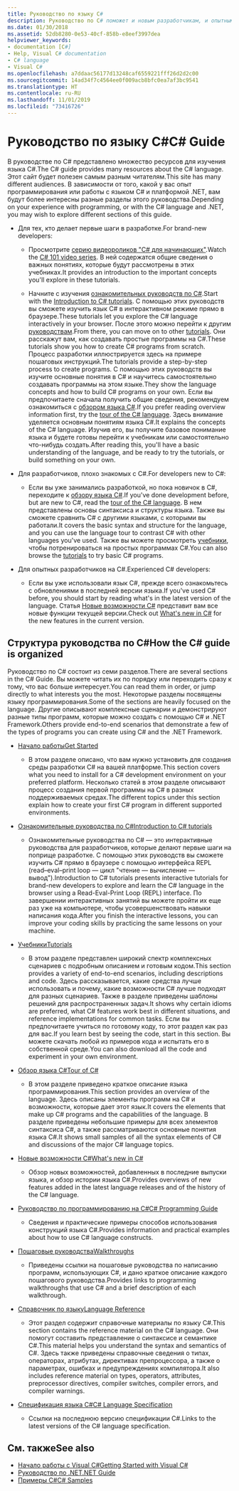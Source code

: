 ```yaml
---
title: Руководство по языку C#
description: Руководство по C# поможет и новым разработчикам, и опытным специалистам получить обширные знания о языке C#.
ms.date: 01/30/2018
ms.assetid: 52db8280-0e53-40cf-858b-e8eef3997dea
helpviewer_keywords:
- documentation [C#]
- Help, Visual C# documentation
- C# language
- Visual C#
ms.openlocfilehash: a7ddaac56177d13248caf6559221fff26d2d2c00
ms.sourcegitcommit: 14ad34f7c4564ee0f009acb8bfc0ea7af3bc9541
ms.translationtype: HT
ms.contentlocale: ru-RU
ms.lasthandoff: 11/01/2019
ms.locfileid: "73416726"
---
```

# <a name="c-guide"></a><span data-ttu-id="8062b-103">Руководство по языку C#</span><span class="sxs-lookup"><span data-stu-id="8062b-103">C# Guide</span></span>

<span data-ttu-id="8062b-104">В руководстве по C# представлено множество ресурсов для изучения языка C#.</span><span class="sxs-lookup"><span data-stu-id="8062b-104">The C# guide provides many resources about the C# language.</span></span> <span data-ttu-id="8062b-105">Этот сайт будет полезен самым разным читателям.</span><span class="sxs-lookup"><span data-stu-id="8062b-105">This site has many different audiences.</span></span> <span data-ttu-id="8062b-106">В зависимости от того, какой у вас опыт программирования или работы с языком C# и платформой .NET, вам будут более интересны разные разделы этого руководства.</span><span class="sxs-lookup"><span data-stu-id="8062b-106">Depending on your experience with programming, or with the C# language and .NET, you may wish to explore different sections of this guide.</span></span>

- <span data-ttu-id="8062b-107">Для тех, кто делает первые шаги в разработке.</span><span class="sxs-lookup"><span data-stu-id="8062b-107">For brand-new developers:</span></span>
  - <span data-ttu-id="8062b-108">Просмотрите [серию видеороликов "C# для начинающих"](https://aka.ms/dotnet3-csharp).</span><span class="sxs-lookup"><span data-stu-id="8062b-108">Watch the [C# 101 video series](https://aka.ms/dotnet3-csharp).</span></span> <span data-ttu-id="8062b-109">В ней содержатся общие сведения о важных понятиях, которые будут рассмотрены в этих учебниках.</span><span class="sxs-lookup"><span data-stu-id="8062b-109">It provides an introduction to the important concepts you'll explore in these tutorials.</span></span>

  - <span data-ttu-id="8062b-110">Начните с изучения [ознакомительных руководств по C#](tutorials/intro-to-csharp/index.md).</span><span class="sxs-lookup"><span data-stu-id="8062b-110">Start with the [Introduction to C# tutorials](tutorials/intro-to-csharp/index.md).</span></span> <span data-ttu-id="8062b-111">С помощью этих руководств вы сможете изучить язык C# в интерактивном режиме прямо в браузере.</span><span class="sxs-lookup"><span data-stu-id="8062b-111">These tutorials let you explore the C# language interactively in your browser.</span></span> <span data-ttu-id="8062b-112">После этого можно перейти к другим [руководствам](tutorials/index.md).</span><span class="sxs-lookup"><span data-stu-id="8062b-112">From there, you can move on to other [tutorials](tutorials/index.md).</span></span> <span data-ttu-id="8062b-113">Они расскажут вам, как создавать простые программы на C#.</span><span class="sxs-lookup"><span data-stu-id="8062b-113">These tutorials show you how to create C# programs from scratch.</span></span> <span data-ttu-id="8062b-114">Процесс разработки иллюстрируется здесь на примере пошаговых инструкций.</span><span class="sxs-lookup"><span data-stu-id="8062b-114">The tutorials provide a step-by-step process to create programs.</span></span> <span data-ttu-id="8062b-115">С помощью этих руководств вы изучите основные понятия в C# и научитесь самостоятельно создавать программы на этом языке.</span><span class="sxs-lookup"><span data-stu-id="8062b-115">They show the language concepts and how to build C# programs on your own.</span></span> <span data-ttu-id="8062b-116">Если вы предпочитаете сначала получить общие сведения, рекомендуем ознакомиться с [обзором языка C#](tour-of-csharp/index.md).</span><span class="sxs-lookup"><span data-stu-id="8062b-116">If you prefer reading overview information first, try the [tour of the C# language](tour-of-csharp/index.md).</span></span> <span data-ttu-id="8062b-117">Здесь внимание уделяется основным понятиям языка C#.</span><span class="sxs-lookup"><span data-stu-id="8062b-117">It explains the concepts of the C# language.</span></span> <span data-ttu-id="8062b-118">Изучив его, вы получите базовое понимание языка и будете готовы перейти к учебникам или самостоятельно что-нибудь создать.</span><span class="sxs-lookup"><span data-stu-id="8062b-118">After reading this, you'll have a basic understanding of the language, and be ready to try the tutorials, or build something on your own.</span></span>

- <span data-ttu-id="8062b-119">Для разработчиков, плохо знакомых с C#.</span><span class="sxs-lookup"><span data-stu-id="8062b-119">For developers new to C#:</span></span>
  - <span data-ttu-id="8062b-120">Если вы уже занимались разработкой, но пока новичок в C#, переходите к [обзору языка C#](tour-of-csharp/index.md).</span><span class="sxs-lookup"><span data-stu-id="8062b-120">If you've done development before, but are new to C#, read the [tour of the C# language](tour-of-csharp/index.md).</span></span> <span data-ttu-id="8062b-121">В нем представлены основы синтаксиса и структуры языка. Также вы сможете сравнить C# с другими языками, с которыми вы работали.</span><span class="sxs-lookup"><span data-stu-id="8062b-121">It covers the basic syntax and structure for the language, and you can use the language tour to contrast C# with other languages you've used.</span></span> <span data-ttu-id="8062b-122">Также вы можете просмотреть [учебники](tutorials/index.md), чтобы потренироваться на простых программах C#.</span><span class="sxs-lookup"><span data-stu-id="8062b-122">You can also browse the [tutorials](tutorials/index.md) to try basic C# programs.</span></span>

- <span data-ttu-id="8062b-123">Для опытных разработчиков на C#.</span><span class="sxs-lookup"><span data-stu-id="8062b-123">Experienced C# developers:</span></span>
  - <span data-ttu-id="8062b-124">Если вы уже использовали язык C#, прежде всего ознакомьтесь с обновлениями в последней версии языка.</span><span class="sxs-lookup"><span data-stu-id="8062b-124">If you've used C# before, you should start by reading what's in the latest version of the language.</span></span> <span data-ttu-id="8062b-125">Статья [Новые возможности C#](whats-new/index.md) представит вам все новые функции текущей версии.</span><span class="sxs-lookup"><span data-stu-id="8062b-125">Check out [What's new in C#](whats-new/index.md) for the new features in the current version.</span></span>

## <a name="how-the-c-guide-is-organized"></a><span data-ttu-id="8062b-126">Структура руководства по C#</span><span class="sxs-lookup"><span data-stu-id="8062b-126">How the C# guide is organized</span></span>

<span data-ttu-id="8062b-127">Руководство по C# состоит из семи разделов.</span><span class="sxs-lookup"><span data-stu-id="8062b-127">There are several sections in the C# Guide.</span></span> <span data-ttu-id="8062b-128">Вы можете читать их по порядку или переходить сразу к тому, что вас больше интересует.</span><span class="sxs-lookup"><span data-stu-id="8062b-128">You can read them in order, or jump directly to what interests you the most.</span></span> <span data-ttu-id="8062b-129">Некоторые разделы посвящены языку программирования.</span><span class="sxs-lookup"><span data-stu-id="8062b-129">Some of the sections are heavily focused on the language.</span></span> <span data-ttu-id="8062b-130">Другие описывают комплексные сценарии и демонстрируют разные типы программ, которые можно создать с помощью C# и .NET Framework.</span><span class="sxs-lookup"><span data-stu-id="8062b-130">Others provide end-to-end scenarios that demonstrate a few of the types of programs you can create using C# and the .NET Framework.</span></span>

- [<span data-ttu-id="8062b-131">Начало работы</span><span class="sxs-lookup"><span data-stu-id="8062b-131">Get Started</span></span>](getting-started/index.md)
  - <span data-ttu-id="8062b-132">В этом разделе описано, что вам нужно установить для создания среды разработки C# на вашей платформе.</span><span class="sxs-lookup"><span data-stu-id="8062b-132">This section covers what you need to install for a C# development environment on your preferred platform.</span></span> <span data-ttu-id="8062b-133">Несколько статей в этом разделе описывают процесс создания первой программы на C# в разных поддерживаемых средах.</span><span class="sxs-lookup"><span data-stu-id="8062b-133">The different topics under this section explain how to create your first C# program in different supported environments.</span></span>

- [<span data-ttu-id="8062b-134">Ознакомительные руководства по C#</span><span class="sxs-lookup"><span data-stu-id="8062b-134">Introduction to C# tutorials</span></span>](tutorials/intro-to-csharp/index.md)
  - <span data-ttu-id="8062b-135">Ознакомительные руководства по C# — это интерактивные руководства для разработчиков, которые делают первые шаги на поприще разработке. С помощью этих руководств вы сможете изучить C# прямо в браузере с помощью интерфейса REPL (read–eval–print loop — цикл "чтение — вычисление — вывод").</span><span class="sxs-lookup"><span data-stu-id="8062b-135">Introduction to C# tutorials presents interactive tutorials for brand-new developers to explore and learn the C# language in the browser using a Read-Eval-Print Loop (REPL) interface.</span></span> <span data-ttu-id="8062b-136">По завершении интерактивных занятий вы можете пройти их еще раз уже на компьютере, чтобы усовершенствовать навыки написания кода.</span><span class="sxs-lookup"><span data-stu-id="8062b-136">After you finish the interactive lessons, you can improve your coding skills by practicing the same lessons on your machine.</span></span>

- [<span data-ttu-id="8062b-137">Учебники</span><span class="sxs-lookup"><span data-stu-id="8062b-137">Tutorials</span></span>](tutorials/index.md)
  - <span data-ttu-id="8062b-138">В этом разделе представлен широкий спектр комплексных сценариев с подробным описанием и готовым кодом.</span><span class="sxs-lookup"><span data-stu-id="8062b-138">This section provides a variety of end-to-end scenarios, including descriptions and code.</span></span> <span data-ttu-id="8062b-139">Здесь рассказывается, какие средства лучше использовать и почему, какие возможности C# лучше подходят для разных сценариев. Также в разделе приведены шаблоны решений для распространенных задач.</span><span class="sxs-lookup"><span data-stu-id="8062b-139">It shows why certain idioms are preferred, what C# features work best in different situations, and reference implementations for common tasks.</span></span> <span data-ttu-id="8062b-140">Если вы предпочитаете учиться по готовому коду, то этот раздел как раз для вас.</span><span class="sxs-lookup"><span data-stu-id="8062b-140">If you learn best by seeing the code, start in this section.</span></span> <span data-ttu-id="8062b-141">Вы можете скачать любой из примеров кода и испытать его в собственной среде.</span><span class="sxs-lookup"><span data-stu-id="8062b-141">You can also download all the code and experiment in your own environment.</span></span>

- [<span data-ttu-id="8062b-142">Обзор языка C#</span><span class="sxs-lookup"><span data-stu-id="8062b-142">Tour of C#</span></span>](tour-of-csharp/index.md)
  - <span data-ttu-id="8062b-143">В этом разделе приведено краткое описание языка программирования.</span><span class="sxs-lookup"><span data-stu-id="8062b-143">This section provides an overview of the language.</span></span> <span data-ttu-id="8062b-144">Здесь описаны элементы программ на C# и возможности, которые дает этот язык.</span><span class="sxs-lookup"><span data-stu-id="8062b-144">It covers the elements that make up C# programs and the capabilities of the language.</span></span> <span data-ttu-id="8062b-145">В разделе приведены небольшие примеры для всех элементов синтаксиса C#, а также рассматриваются основные понятия языка C#.</span><span class="sxs-lookup"><span data-stu-id="8062b-145">It shows small samples of all the syntax elements of C# and discussions of the major C# language topics.</span></span>

- [<span data-ttu-id="8062b-146">Новые возможности C#</span><span class="sxs-lookup"><span data-stu-id="8062b-146">What's new in C#</span></span>](whats-new/index.md)
  - <span data-ttu-id="8062b-147">Обзор новых возможностей, добавленных в последние выпуски языка, и обзор истории языка C#.</span><span class="sxs-lookup"><span data-stu-id="8062b-147">Provides overviews of new features added in the latest language releases and of the history of the C# language.</span></span>

<!--
- [.NET Compiler Platform SDK](roslyn-sdk/index.md)
  - The .NET Compiler Platform SDK enables you to write components that analyze code, and suggest or make improvements to that code. In this section, you'll learn how the APIs are organized, and how you can create code that enables rules and practices for your team. You'll also see samples, end-to-end scenarios, and links to other libraries with more examples using these APIs.
-->

- [<span data-ttu-id="8062b-148">Руководство по программированию на C#</span><span class="sxs-lookup"><span data-stu-id="8062b-148">C# Programming Guide</span></span>](./programming-guide/index.md)
  - <span data-ttu-id="8062b-149">Сведения и практические примеры способов использования конструкций языка C#.</span><span class="sxs-lookup"><span data-stu-id="8062b-149">Provides information and practical examples about how to use C# language constructs.</span></span>

- [<span data-ttu-id="8062b-150">Пошаговые руководства</span><span class="sxs-lookup"><span data-stu-id="8062b-150">Walkthroughs</span></span>](./walkthroughs.md)
  - <span data-ttu-id="8062b-151">Приведены ссылки на пошаговые руководства по написанию программ, использующих C#, и дано краткое описание каждого пошагового руководства.</span><span class="sxs-lookup"><span data-stu-id="8062b-151">Provides links to programming walkthroughs that use C# and a brief description of each walkthrough.</span></span>

- [<span data-ttu-id="8062b-152">Справочник по языку</span><span class="sxs-lookup"><span data-stu-id="8062b-152">Language Reference</span></span>](language-reference/index.md)
  - <span data-ttu-id="8062b-153">Этот раздел содержит справочные материалы по языку C#.</span><span class="sxs-lookup"><span data-stu-id="8062b-153">This section contains the reference material on the C# language.</span></span> <span data-ttu-id="8062b-154">Они помогут составить представление о синтаксисе и семантике C#.</span><span class="sxs-lookup"><span data-stu-id="8062b-154">This material helps you understand the syntax and semantics of C#.</span></span> <span data-ttu-id="8062b-155">Здесь также приведены справочные сведения о типах, операторах, атрибутах, директивах препроцессора, а также о параметрах, ошибках и предупреждениях компилятора.</span><span class="sxs-lookup"><span data-stu-id="8062b-155">It also includes reference material on types, operators, attributes, preprocessor directives, compiler switches, compiler errors, and compiler warnings.</span></span>

- [<span data-ttu-id="8062b-156">Спецификация языка C#</span><span class="sxs-lookup"><span data-stu-id="8062b-156">C# Language Specification</span></span>](/dotnet/csharp/language-reference/language-specification/introduction)
  - <span data-ttu-id="8062b-157">Ссылки на последнюю версию спецификации C#.</span><span class="sxs-lookup"><span data-stu-id="8062b-157">Links to the latest versions of the C# language specification.</span></span>

## <a name="see-also"></a><span data-ttu-id="8062b-158">См. также</span><span class="sxs-lookup"><span data-stu-id="8062b-158">See also</span></span>

- [<span data-ttu-id="8062b-159">Начало работы с Visual C#</span><span class="sxs-lookup"><span data-stu-id="8062b-159">Getting Started with Visual C#</span></span>](/visualstudio/ide/quickstart-csharp-console)
- [<span data-ttu-id="8062b-160">Руководство по .NET</span><span class="sxs-lookup"><span data-stu-id="8062b-160">.NET Guide</span></span>](../standard/index.md)
- [<span data-ttu-id="8062b-161">Примеры C#</span><span class="sxs-lookup"><span data-stu-id="8062b-161">C# Samples</span></span>](https://code.msdn.microsoft.com/site/search?f%5B0%5D.Type=ProgrammingLanguage&f%5B0%5D.Value=C%23&f%5B0%5D.Text=C%23)
